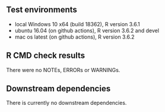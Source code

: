 ## Test environments
* local Windows 10 x64 (build 18362), R version 3.6.1
* ubuntu 16.04 (on github actions), R version 3.6.2 and devel
* mac os latest (on github actions), R version 3.6.2

## R CMD check results
There were no NOTEs, ERRORs or WARNINGs. 

## Downstream dependencies
There is currently no downstream dependencies.